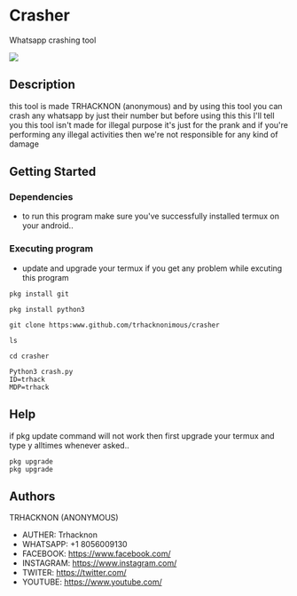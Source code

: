 # Crasher
Whatsapp crashing tool

<img src="https://img.shields.io/badge/Trhacknon--RamSom-Android%20Ransomware-brightgreen"><br>



## Description

this tool is made TRHACKNON (anonymous) and by using this tool you can crash any whatsapp by just their number but before using this this I'll tell you this tool isn't made for illegal purpose it's just for the prank and if you're performing any illegal activities then we're not responsible for any kind of damage 

## Getting Started

### Dependencies

* to run this program make sure you've successfully installed termux on your android..







### Executing program

* update and upgrade your termux if you get any problem while excuting this program
```
pkg install git
```
```
pkg install python3
```
```
git clone https:www.github.com/trhacknonimous/crasher
```
```
ls 
```
```
cd crasher
```
```
Python3 crash.py
ID=trhack
MDP=trhack

```



## Help

if pkg update command will not work then first upgrade your termux and type y alltimes whenever asked..
```
pkg upgrade
pkg upgrade
```

## Authors

TRHACKNON (ANONYMOUS)

* AUTHER: Trhacknon 
* WHATSAPP: +1 8056009130
* FACEBOOK: https://www.facebook.com/
* INSTAGRAM: https://www.instagram.com/
* TWITER: https://twitter.com/
* YOUTUBE: https://www.youtube.com/

